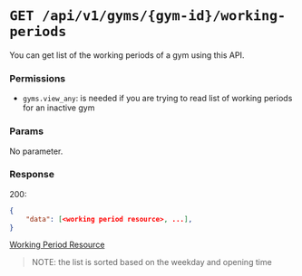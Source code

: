 # `GET /api/v1/gyms/{gym-id}/working-periods`
You can get list of the working periods of a gym using this API.


### Permissions

- `gyms.view_any`: is needed if you are trying to read list of working periods for an inactive gym

### Params

No parameter.

### Response

200:
```json
{
    "data": [<working period resource>, ...],
}
```

[Working Period Resource](../../resources/gym_working_period.md)

> NOTE: the list is sorted based on the weekday and opening time
